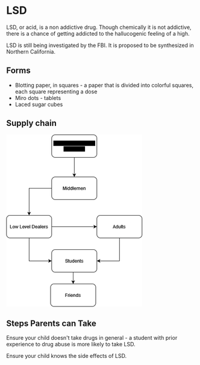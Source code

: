 # LSD

LSD, or acid, is a non addictive drug. Though chemically it is not addictive, there is a chance of getting addicted to the hallucogenic feeling of a high.

LSD is still being investigated by the FBI. It is proposed to be synthesized in Northern California.

## Forms

* Blotting paper, in squares - a paper that is divided into colorful squares, each square representing a dose
* Miro dots - tablets
* Laced sugar cubes

## Supply chain

![supply chain of lsd](./img/lsd-sc.png)

## Steps Parents can Take

Ensure your child doesn't take drugs in general - a student with prior experience to drug abuse is more likely to take LSD.

Ensure your child knows the side effects of LSD.
